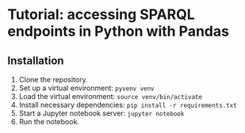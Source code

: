 # Tutorial: accessing SPARQL endpoints in Python with Pandas

## Installation

1. Clone the repository.
2. Set up a virtual environment: `pyvenv venv`
3. Load the virtual environment: `source venv/bin/activate`
4. Install necessary dependencies: `pip install -r requirements.txt`
5. Start a Jupyter notebook server: `jupyter notebook`
6. Run the notebook.
